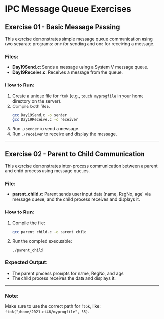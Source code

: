 
# IPC Message Queue Exercises

## Exercise 01 - Basic Message Passing

This exercise demonstrates simple message queue communication using two separate programs: one for sending and one for receiving a message.

### Files:
- **Day19Send.c**: Sends a message using a System V message queue.
- **Day19Receive.c**: Receives a message from the queue.

### How to Run:
1. Create a unique file for `ftok` (e.g., `touch myprogfile` in your home directory on the server).
2. Compile both files:
   ```bash
   gcc Day19Send.c -o sender
   gcc Day19Receive.c -o receiver
   ```
3. Run `./sender` to send a message.
4. Run `./receiver` to receive and display the message.

---

## Exercise 02 - Parent to Child Communication

This exercise demonstrates inter-process communication between a parent and child process using message queues.

### File:
- **parent_child.c**: Parent sends user input data (name, RegNo, age) via message queue, and the child process receives and displays it.

### How to Run:
1. Compile the file:
   ```bash
   gcc parent_child.c -o parent_child
   ```
2. Run the compiled executable:
   ```bash
   ./parent_child
   ```

### Expected Output:
- The parent process prompts for name, RegNo, and age.
- The child process receives the data and displays it.

---

### Note:
Make sure to use the correct path for `ftok`, like: `ftok("/home/2021ict46/myprogfile", 65)`.

